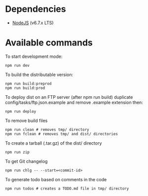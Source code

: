 # Dependencies

* [NodeJS](https://nodejs.org) (v6.7.x LTS)


# Available commands

To start development mode:

```
npm run dev
```

To build the distributable version:

```
npm run build:preprod
npm run build:prod
```

To deploy dist on an FTP server (after npm run build)
duplicate config/tasks/ftp.json.example and remove .example extension then:

```
npm run deploy
```

To remove build files

```
npm run clean # removes tmp/ directory
npm run fclean # removes tmp/ and dist/ directories
```

To create a tarball (.tar.gz) of the dist/ directory

```
npm run zip
```
To get Git changelog

```
npm run chlg -- --start=<commit-id>
```

To generate todo based on comments in the code

```
npm run todos # creates a TODO.md file in tmp/ directory
```
